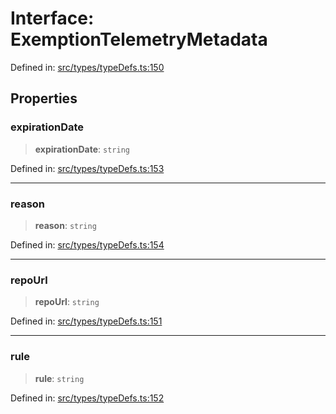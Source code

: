 # Interface: ExemptionTelemetryMetadata

Defined in: [src/types/typeDefs.ts:150](https://github.com/zotoio/x-fidelity/blob/f39ce89f1db3ea0cfe6f222cf6cc7fcd78a94dca/src/types/typeDefs.ts#L150)

## Properties

### expirationDate

> **expirationDate**: `string`

Defined in: [src/types/typeDefs.ts:153](https://github.com/zotoio/x-fidelity/blob/f39ce89f1db3ea0cfe6f222cf6cc7fcd78a94dca/src/types/typeDefs.ts#L153)

***

### reason

> **reason**: `string`

Defined in: [src/types/typeDefs.ts:154](https://github.com/zotoio/x-fidelity/blob/f39ce89f1db3ea0cfe6f222cf6cc7fcd78a94dca/src/types/typeDefs.ts#L154)

***

### repoUrl

> **repoUrl**: `string`

Defined in: [src/types/typeDefs.ts:151](https://github.com/zotoio/x-fidelity/blob/f39ce89f1db3ea0cfe6f222cf6cc7fcd78a94dca/src/types/typeDefs.ts#L151)

***

### rule

> **rule**: `string`

Defined in: [src/types/typeDefs.ts:152](https://github.com/zotoio/x-fidelity/blob/f39ce89f1db3ea0cfe6f222cf6cc7fcd78a94dca/src/types/typeDefs.ts#L152)
